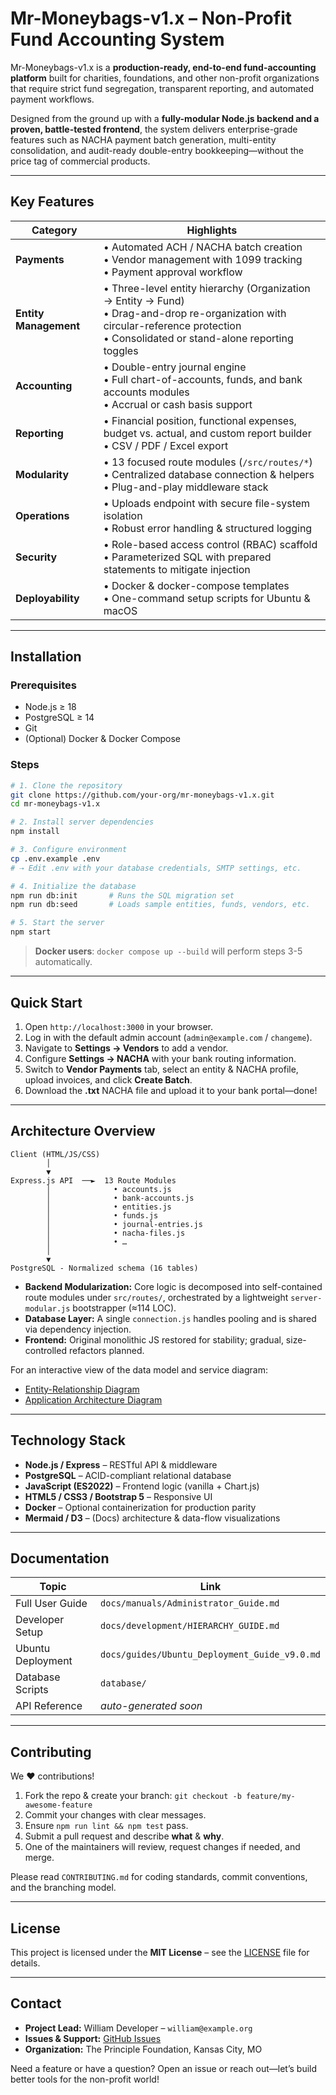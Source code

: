 # Mr-Moneybags-v1.x – Non-Profit Fund Accounting System

Mr-Moneybags-v1.x is a **production-ready, end-to-end fund-accounting platform** built for charities, foundations, and other non-profit organizations that require strict fund segregation, transparent reporting, and automated payment workflows.

Designed from the ground up with a **fully-modular Node.js backend and a proven, battle-tested frontend**, the system delivers enterprise-grade features such as NACHA payment batch generation, multi-entity consolidation, and audit-ready double-entry bookkeeping—without the price tag of commercial products.

---

## Key Features

| Category | Highlights |
| -------- | ---------- |
| **Payments** | • Automated ACH / NACHA batch creation<br>• Vendor management with 1099 tracking<br>• Payment approval workflow |
| **Entity Management** | • Three-level entity hierarchy (Organization → Entity → Fund)<br>• Drag-and-drop re-organization with circular-reference protection<br>• Consolidated or stand-alone reporting toggles |
| **Accounting** | • Double-entry journal engine<br>• Full chart-of-accounts, funds, and bank accounts modules<br>• Accrual or cash basis support |
| **Reporting** | • Financial position, functional expenses, budget vs. actual, and custom report builder<br>• CSV / PDF / Excel export |
| **Modularity** | • 13 focused route modules (`/src/routes/*`)<br>• Centralized database connection & helpers<br>• Plug-and-play middleware stack |
| **Operations** | • Uploads endpoint with secure file-system isolation<br>• Robust error handling & structured logging |
| **Security** | • Role-based access control (RBAC) scaffold<br>• Parameterized SQL with prepared statements to mitigate injection |
| **Deployability** | • Docker & docker-compose templates<br>• One-command setup scripts for Ubuntu & macOS |

---

## Installation

### Prerequisites
* Node.js ≥ 18  
* PostgreSQL ≥ 14  
* Git  
* (Optional) Docker & Docker Compose

### Steps

```bash
# 1. Clone the repository
git clone https://github.com/your-org/mr-moneybags-v1.x.git
cd mr-moneybags-v1.x

# 2. Install server dependencies
npm install

# 3. Configure environment
cp .env.example .env
# ⇢ Edit .env with your database credentials, SMTP settings, etc.

# 4. Initialize the database
npm run db:init       # Runs the SQL migration set
npm run db:seed       # Loads sample entities, funds, vendors, etc.

# 5. Start the server
npm start
```

> **Docker users**: `docker compose up --build` will perform steps 3-5 automatically.

---

## Quick Start

1. Open `http://localhost:3000` in your browser.  
2. Log in with the default admin account (`admin@example.com` / `changeme`).  
3. Navigate to **Settings → Vendors** to add a vendor.  
4. Configure **Settings → NACHA** with your bank routing information.  
5. Switch to **Vendor Payments** tab, select an entity & NACHA profile, upload invoices, and click **Create Batch**.  
6. Download the **.txt** NACHA file and upload it to your bank portal—done!

---

## Architecture Overview

```
Client (HTML/JS/CSS)
        │
        ▼
Express.js API  ──►  13 Route Modules
        │              • accounts.js
        │              • bank-accounts.js
        │              • entities.js
        │              • funds.js
        │              • journal-entries.js
        │              • nacha-files.js
        │              • …
        │
        ▼
PostgreSQL ‑ Normalized schema (16 tables)  
```

* **Backend Modularization:** Core logic is decomposed into self-contained route modules under `src/routes/`, orchestrated by a lightweight `server-modular.js` bootstrapper (≈114 LOC).  
* **Database Layer:** A single `connection.js` handles pooling and is shared via dependency injection.  
* **Frontend:** Original monolithic JS restored for stability; gradual, size-controlled refactors planned.

For an interactive view of the data model and service diagram:

* [Entity-Relationship Diagram](./database-er-diagram.html)  
* [Application Architecture Diagram](./application-architecture-diagram.html)

---

## Technology Stack

* **Node.js / Express** – RESTful API & middleware  
* **PostgreSQL** – ACID-compliant relational database  
* **JavaScript (ES2022)** – Frontend logic (vanilla + Chart.js)  
* **HTML5 / CSS3 / Bootstrap 5** – Responsive UI  
* **Docker** – Optional containerization for production parity  
* **Mermaid / D3** – (Docs) architecture & data-flow visualizations

---

## Documentation

| Topic | Link |
| ----- | ---- |
| Full User Guide | `docs/manuals/Administrator_Guide.md` |
| Developer Setup | `docs/development/HIERARCHY_GUIDE.md` |
| Ubuntu Deployment | `docs/guides/Ubuntu_Deployment_Guide_v9.0.md` |
| Database Scripts | `database/` |
| API Reference | _auto-generated soon_ |

---

## Contributing

We :heart: contributions!

1. Fork the repo & create your branch: `git checkout -b feature/my-awesome-feature`  
2. Commit your changes with clear messages.  
3. Ensure `npm run lint && npm test` pass.  
4. Submit a pull request and describe **what** & **why**.  
5. One of the maintainers will review, request changes if needed, and merge.

Please read `CONTRIBUTING.md` for coding standards, commit conventions, and the branching model.

---

## License

This project is licensed under the **MIT License** – see the [LICENSE](./LICENSE) file for details.

---

## Contact

* **Project Lead:** William Developer – `william@example.org`  
* **Issues & Support:** [GitHub Issues](https://github.com/your-org/mr-moneybags-v1.x/issues)  
* **Organization:** The Principle Foundation, Kansas City, MO  

Need a feature or have a question? Open an issue or reach out—let’s build better tools for the non-profit world!
